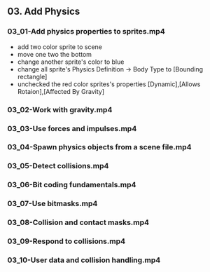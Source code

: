 ## 03. Add Physics
### 03_01-Add physics properties to sprites.mp4

- add two color sprite to scene
- move one two the bottom
- change another sprite's color to blue
- change all sprite's Physics Definition -> Body Type to [Bounding rectangle]
- unchecked the red color sprites's properties [Dynamic],[Allows Rotaion],[Affected By Gravity]  

### 03_02-Work with gravity.mp4
### 03_03-Use forces and impulses.mp4
### 03_04-Spawn physics objects from a scene file.mp4
### 03_05-Detect collisions.mp4
### 03_06-Bit coding fundamentals.mp4
### 03_07-Use bitmasks.mp4
### 03_08-Collision and contact masks.mp4
### 03_09-Respond to collisions.mp4
### 03_10-User data and collision handling.mp4

